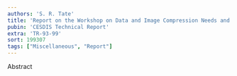 ```yaml
---
authors: 'S. R. Tate'
title: 'Report on the Workshop on Data and Image Compression Needs and Uses in the Scientific Community'
pubin: 'CESDIS Technical Report'
extra: 'TR-93-99'
sort: 199307
tags: ["Miscellaneous", "Report"]
---
```

Abstract
